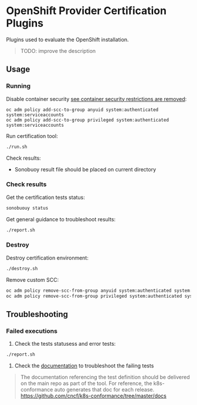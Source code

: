 # OpenShift Provider Certification Plugins

Plugins used to evaluate the OpenShift installation.

> TODO: improve the description

## Usage

### Running

Disable container security [see container security restrictions are removed][scc-add]:
~~~
oc adm policy add-scc-to-group anyuid system:authenticated system:serviceaccounts
oc adm policy add-scc-to-group privileged system:authenticated system:serviceaccounts
~~~

Run certification tool:
```bash
./run.sh
```

Check results:
- Sonobuoy result file should be placed on current directory

### Check results

Get the certification tests status:
```bash
sonobuouy status
```

Get general guidance to troubleshoot results:
```bash
./report.sh
```

### Destroy

Destroy certification environment:
```bash
./destroy.sh
```

Remove custom SCC:
```bash
oc adm policy remove-scc-from-group anyuid system:authenticated system:serviceaccounts
oc adm policy remove-scc-from-group privileged system:authenticated system:serviceaccounts
```

## Troubleshooting

### Failed executions

1. Check the tests statusess and error tests:

```bash
./report.sh
```

1. Check the [documentation](TODO:path/to/tests/doc) to troubleshoot the failing tests

> The documentation referencing the test definition should be delivered on the main repo as part of the tool. For reference, the k8s-conformance auto generates that doc for each release. https://github.com/cncf/k8s-conformance/tree/master/docs



[scc-add]:https://github.com/openshift/kubernetes/blob/master/openshift-hack/conformance-k8s.sh#L47
